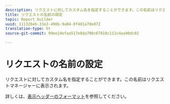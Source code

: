 ```yaml
---
description: リクエストに対してカスタム名を指定することができます。この名前はリクエストマネージャーに表示されます。
title: リクエストの名前の設定
topic: Report builder
uuid: 111326eb-33e2-490b-9a04-0f481a70e072
translation-type: ht
source-git-commit: 99ee24efaa517e8da700c67818c111c4aa90dc02

---
```



# リクエストの名前の設定

リクエストに対してカスタム名を指定することができます。この名前はリクエストマネージャーに表示されます。

詳しくは、[表示ヘッダーのフォーマット](/help/analyze/report-builder/layout/t-format-display-headers.md)を参照してください。
